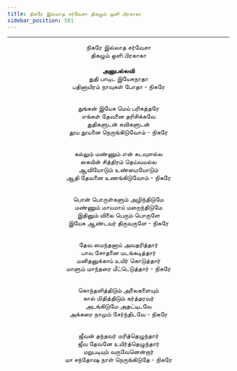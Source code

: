 ```yaml
---
title: நிகரே இல்லாத சர்வேசா திகழும் ஒளி பிரகாகா
sidebar_position: 581
---
```


---
<center>
நிகரே இல்லாத சர்வேசா<br/>
திகழும் ஒளி பிரகாகா<br/>
<br/><strong>அனுபல்லவி</strong><br/>
துதி பாடிட இயேசுநாதா<br/>
பதினாயிரம் நாவுகள் போதா                - நிகரே<br/><br/>

துங்கன் இயேசு மெய் பரிசுத்தரே<br/>
எங்கள் தேவனை தரிசிக்கவே<br/>
துதிகளுடன் கவிகளுடன்<br/>
தூய தூயனை நெருங்கிடுவோம்                - நிகரே<br/><br/>

கல்லும் மண்ணும் என் கடவுளல்ல<br/>
கையின் சித்திரம் தெய்வமல்ல<br/>
ஆவியோடும் உண்மையோடும்<br/>
ஆதி தேவனை உணங்கிடுவோம்                - நிகரே<br/><br/>

பொன் பொருள்களும் அழிந்திடுமே<br/>
மண்ணும் மாயமாய் மறைந்திடுமே<br/>
இதினும் விலை பெரும் பொருளே<br/>
இயேசு ஆண்டவர் திருவருளே                - நிகரே<br/><br/>

தேவ மைந்தனாய் அவதரித்தார்<br/>
பாவ சோதனை மடங்கடித்தார்<br/>
மனிதனுக்காய் உயிர் கொடுத்தார்<br/>
மாளும் மாந்தரை மீட்டெடுத்தார்                - நிகரே<br/><br/>

கொந்தளித்திடும் அலைகளையும்<br/>
கால் மிதித்திடும் கர்த்தரவர்<br/>
அடங்கிடுமே அதட்டிடவே<br/>
அக்கரை நாமும் சேர்ந்திடவே                - நிகரே<br/><br/>

ஜீவன் தந்தவர் மரித்தெழுந்தார்<br/>
ஜீவ தேவனே உயிர்த்தெழுந்தார்<br/>
மறுபடியும் வருவேனென்றார்<br/>
மா சந்தோஷ நாள் நெருங்கிடுதே                - நிகரே
</center>